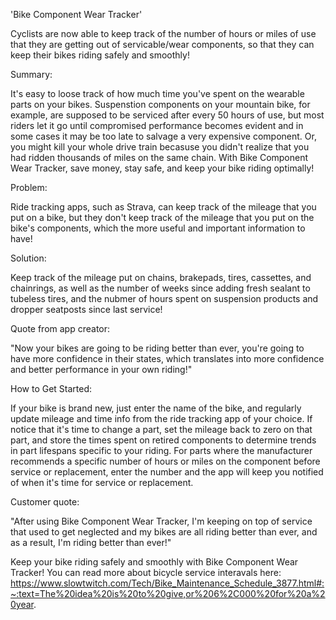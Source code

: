 
  'Bike Component Wear Tracker'

  Cyclists are now able to keep track of the number of hours or miles of use that they are getting out of servicable/wear components, so that they can keep their bikes riding safely and smoothly!

  Summary:

  It's easy to loose track of how much time you've spent on the wearable parts on your bikes. Suspenstion components on your mountain bike, for example, are supposed to be serviced after every 50 hours of use, but most riders let it go until compromised performance becomes evident and in some cases it may be too late to salvage a very expensive component. Or, you might kill your whole drive train becasuse you didn't realize that you had ridden thousands of miles on the same chain. With Bike Component Wear Tracker, save money, stay safe, and keep your bike riding optimally!

  Problem:

  Ride tracking apps, such as Strava, can keep track of the mileage that you put on a bike, but they don't keep track of the mileage that you put on the bike's components, which the more useful and important information to have!

  Solution:

  Keep track of the mileage put on chains, brakepads, tires, cassettes, and chainrings, as well as the number of weeks since adding fresh sealant to tubeless tires, and the nubmer of hours spent on suspension products and dropper seatposts since last service!

  Quote from app creator:

  "Now your bikes are going to be riding better than ever, you're going to have more confidence in their states, which translates into more confidence and better performance in your own riding!"

  How to Get Started:

  If your bike is brand new, just enter the name of the bike, and regularly update mileage and time info from the ride tracking app of your choice. If notice that it's time to change a part, set the mileage back to zero on that part, and store the times spent on retired components to determine trends in part lifespans specific to your riding. For parts where the manufacturer recommends a specific number of hours or miles on the component before service or replacement, enter the number and the app will keep you notified of when it's time for service or replacement.

  Customer quote:

  "After using Bike Component Wear Tracker, I'm keeping on top of service that used to get neglected and my bikes are all riding better than ever, and as a result, I'm riding better than ever!"

  Keep your bike riding safely and smoothly with Bike Component Wear Tracker! You can read more about bicycle service interavals here: https://www.slowtwitch.com/Tech/Bike_Maintenance_Schedule_3877.html#:~:text=The%20idea%20is%20to%20give,or%206%2C000%20for%20a%20year.

